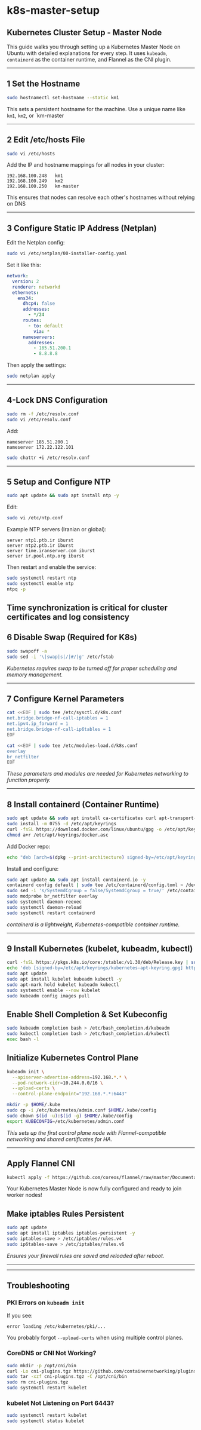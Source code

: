# k8s-master-setup

## Kubernetes Cluster Setup - Master Node
This guide walks you through setting up a Kubernetes Master Node on Ubuntu with detailed explanations for every step. It uses `kubeadm`, `containerd` as the container runtime, and Flannel as the CNI plugin.

----

## 1 Set the Hostname

```bash
sudo hostnamectl set-hostname --static km1
```

This sets a persistent hostname for the machine. Use a unique name like `km1`, `km2`, or `km-master

---

## 2 Edit /etc/hosts File
```bash
sudo vi /etc/hosts
```

Add the IP and hostname mappings for all nodes in your cluster:

```text
192.168.100.248   km1
192.168.100.249   km2
192.168.100.250   km-master
```
This ensures that nodes can resolve each other's hostnames without relying on DNS

---

## 3 Configure Static IP Address (Netplan)
Edit the Netplan config:
```bash
sudo vi /etc/netplan/00-installer-config.yaml
```
Set it like this:
```yaml
network:
  version: 2
  renderer: networkd
  ethernets:
    ens34:
      dhcp4: false
      addresses:
        - */24
      routes:
        - to: default
          via: *
      nameservers:
        addresses:
          - 185.51.200.1
          - 8.8.8.8
```
Then apply the settings:
```bash
sudo netplan apply
```
----
## 4-Lock DNS Configuration
```bash
sudo rm -f /etc/resolv.conf
sudo vi /etc/resolv.conf
```
Add:
```
nameserver 185.51.200.1
nameserver 172.22.122.101
```
```bash
sudo chattr +i /etc/resolv.conf
```
----

## 5 Setup and Configure NTP

```bash
sudo apt update && sudo apt install ntp -y
```
Edit:
```bash
sudo vi /etc/ntp.conf
```
Example NTP servers (Iranian or global):
```
server ntp1.ptb.ir iburst
server ntp2.ptb.ir iburst
server time.iranserver.com iburst
server ir.pool.ntp.org iburst
```

Then restart and enable the service:
```bash
sudo systemctl restart ntp
sudo systemctl enable ntp
ntpq -p
```
Time synchronization is critical for cluster certificates and log consistency
-----
## 6 Disable Swap (Required for K8s)
```bash
sudo swapoff -a
sudo sed -i '\|swap|s|/|#/|g' /etc/fstab
```
 *Kubernetes requires swap to be turned off for proper scheduling and memory management.*
 
 ----
 
## 7 Configure Kernel Parameters
```bash
cat <<EOF | sudo tee /etc/sysctl.d/k8s.conf
net.bridge.bridge-nf-call-iptables = 1
net.ipv4.ip_forward = 1
net.bridge.bridge-nf-call-ip6tables = 1
EOF
```

```bash
cat <<EOF | sudo tee /etc/modules-load.d/k8s.conf
overlay
br_netfilter
EOF
```
 *These parameters and modules are needed for Kubernetes networking to function properly.*

 -----

 ## 8 Install containerd (Container Runtime)

```bash
sudo apt update && sudo apt install ca-certificates curl apt-transport-https conntrack gpg -y
sudo install -m 0755 -d /etc/apt/keyrings
curl -fsSL https://download.docker.com/linux/ubuntu/gpg -o /etc/apt/keyrings/docker.asc
chmod a+r /etc/apt/keyrings/docker.asc
```

Add Docker repo:

```bash
echo "deb [arch=$(dpkg --print-architecture) signed-by=/etc/apt/keyrings/docker.asc] https://download.docker.com/linux/ubuntu $(. /etc/os-release && echo "$VERSION_CODENAME") stable" | sudo tee /etc/apt/sources.list.d/docker.list > /dev/null
```

Install and configure:

```bash
sudo apt update && sudo apt install containerd.io -y
containerd config default | sudo tee /etc/containerd/config.toml > /dev/null
sudo sed -i 's/SystemdCgroup = false/SystemdCgroup = true/' /etc/containerd/config.toml
sudo modprobe br_netfilter overlay
sudo systemctl daemon-reexec
sudo systemctl daemon-reload
sudo systemctl restart containerd
```

 *containerd is a lightweight, Kubernetes-compatible container runtime.*

 ----

 ## 9 Install Kubernetes (kubelet, kubeadm, kubectl)

```bash
curl -fsSL https://pkgs.k8s.io/core:/stable:/v1.30/deb/Release.key | sudo gpg --dearmor -o /etc/apt/keyrings/kubernetes-apt-keyring.gpg
echo 'deb [signed-by=/etc/apt/keyrings/kubernetes-apt-keyring.gpg] https://pkgs.k8s.io/core:/stable:/v1.30/deb/ /' | sudo tee /etc/apt/sources.list.d/kubernetes.list
sudo apt update
sudo apt install kubelet kubeadm kubectl -y
sudo apt-mark hold kubelet kubeadm kubectl
sudo systemctl enable --now kubelet
sudo kubeadm config images pull
```
##  Enable Shell Completion & Set Kubeconfig

```bash
sudo kubeadm completion bash > /etc/bash_completion.d/kubeadm
sudo kubectl completion bash > /etc/bash_completion.d/kubectl
exec bash -l
```

## Initialize Kubernetes Control Plane

```bash
kubeadm init \
  --apiserver-advertise-address=192.168.*.* \
  --pod-network-cidr=10.244.0.0/16 \
  --upload-certs \
  --control-plane-endpoint="192.168.*.*:6443"
```

```bash
mkdir -p $HOME/.kube
sudo cp -i /etc/kubernetes/admin.conf $HOME/.kube/config
sudo chown $(id -u):$(id -g) $HOME/.kube/config
export KUBECONFIG=/etc/kubernetes/admin.conf
```

 *This sets up the first control plane node with Flannel-compatible networking and shared certificates for HA.*

 -----
 
##  Apply Flannel CNI

```bash
kubectl apply -f https://github.com/coreos/flannel/raw/master/Documentation/kube-flannel.yml

```

Your Kubernetes Master Node is now fully configured and ready to join worker nodes!

##  Make iptables Rules Persistent
```bash
sudo apt update
sudo apt install iptables iptables-persistent -y
sudo iptables-save > /etc/iptables/rules.v4
sudo ip6tables-save > /etc/iptables/rules.v6
```

 *Ensures your firewall rules are saved and reloaded after reboot.*



---
----

##  Troubleshooting

### PKI Errors on `kubeadm init`

If you see:
```
error loading /etc/kubernetes/pki/...
```

 You probably forgot `--upload-certs` when using multiple control planes.

 ### CoreDNS or CNI Not Working?

```bash
sudo mkdir -p /opt/cni/bin
curl -Lo cni-plugins.tgz https://github.com/containernetworking/plugins/releases/download/v1.2.0/cni-plugins-linux-amd64-v1.2.0.tgz
sudo tar -xzf cni-plugins.tgz -C /opt/cni/bin
sudo rm cni-plugins.tgz
sudo systemctl restart kubelet
```
### kubelet Not Listening on Port 6443?

```bash
sudo systemctl restart kubelet
sudo systemctl status kubelet
```



